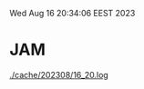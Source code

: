 Wed Aug 16 20:34:06 EEST 2023
# JAM
<a href='./cache/202308/16_20.log'>./cache/202308/16_20.log</a>
